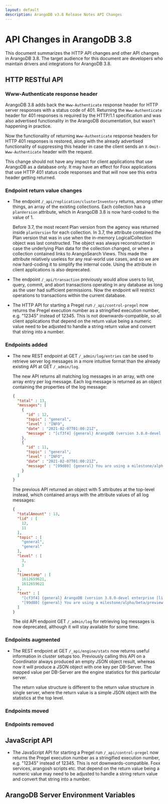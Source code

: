 ```yaml
---
layout: default
description: ArangoDB v3.8 Release Notes API Changes
---
```

API Changes in ArangoDB 3.8
===========================

This document summarizes the HTTP API changes and other API changes in ArangoDB 3.8.
The target audience for this document are developers who maintain drivers and
integrations for ArangoDB 3.8.

## HTTP RESTful API

### Www-Authenticate response header

ArangoDB 3.8 adds back the `Www-Authenticate` response header for HTTP server
responses with a status code of 401. Returning the `Www-Authenticate` header for
401 responses is required by the HTTP/1.1 specification and was also advertised
functionality in the ArangoDB documentation, but wasn't happening in practice.

Now the functionality of returning `Www-Authenticate` response headers for HTTP
401 responses is restored, along with the already advertised functionality of
suppressing this header in case the client sends an `X-Omit-Www-Authenticate`
header with the request.

This change should not have any impact for client applications that use ArangoDB
as a database only. It may have an effect for Foxx applications that use HTTP
401 status code responses and that will now see this extra header getting returned.

### Endpoint return value changes

- The endpoint `/_api/replication/clusterInventory` returns, among other things,
  an array of the existing collections. Each collection has a `planVersion`
  attribute, which in ArangoDB 3.8 is now hard-coded to the value of 1.

  Before 3.7, the most recent Plan version from the agency was returned inside
  `planVersion` for each collection. In 3.7, the attribute contained the Plan
  version that was in use when the in-memory LogicalCollection object was last
  constructed. The object was always reconstructed in case the underlying Plan
  data for the collection changed, or when a collection contained links to
  ArangoSearch Views. This made the attribute relatively useless for any
  real-world use cases, and so we are now hard-coding it to simplify the internal
  code. Using the attribute in client applications is also deprecated.

- The endpoint `/_api/transaction` previously would allow users to list, query,
  commit, and abort transactions operating in any database as long as the user had
  sufficient permissions. Now the endpoint will restrict operations to
  transactions within the current database.

- The HTTP API for starting a Pregel run `/_api/control-pregel` now returns the
  Pregel execution number as a stringified execution number, e.g. "12345" instead
  of 12345.
  This is not downwards-compatible, so all client applications that depend
  on the return value being a numeric value need to be adjusted to handle
  a string return value and convert that string into a number.

### Endpoints added

- The new REST endpoint at GET `/_admin/log/entries` can be used to retrieve
  server log messages in a more intuitive format than the already existing API
  at GET `/_admin/log`.

  The new API returns all matching log messages in an array, with one array
  entry per log message. Each log message is returned as an object containing
  the properties of the log message:

  ```json
  { 
    "total" : 13,
    "messages": [
      {
        "id" : 12,
        "topic" : "general",
        "level" : "INFO",
        "date" : "2021-02-07T01:00:21Z",
        "message" : "[cf3f4] {general} ArangoDB (version 3.8.0-devel enterprise [linux]) is ready for business. Have fun!"
      },
      {
        "id" : 11,
        "topic" : "general",
        "level" : "INFO",
        "date" : "2021-02-07T01:00:21Z",
        "message" : "[99d80] {general} You are using a milestone/alpha/beta/preview version ('3.8.0-devel') of ArangoDB"
      }
    ]
  }
  ```

  The previous API returned an object with 5 attributes at the top-level
  instead, which contained arrays with the attribute values of all log
  messages:

  ```json
  {
    "totalAmount" : 13,
    "lid" : [
      12, 
      11
    ],
    "topic" : [
      "general", 
      "general"
    ],
    "level" : [
      3, 
      3
    ],
    "timestamp" : [
      1612659621, 
      1612659621
    ],
    "text" : [
      "[cf3f4] {general} ArangoDB (version 3.8.0-devel enterprise [linux]) is ready for business. Have fun!", 
      "[99d80] {general} You are using a milestone/alpha/beta/preview version ('3.8.0-devel') of ArangoDB"
    ]
  }
  ```

  The old API endpoint GET `/_admin/log` for retrieving log messages is now
  deprecated, although it will stay available for some time.

### Endpoints augmented

- The REST endpoint at GET `/_api/engine/stats` now returns useful information in cluster
  setups too. Previously calling this API on a Coordinator always produced an empty JSON
  object result, whereas now it will produce a JSON object with one key per DB-Server.
  The mapped value per DB-Server are the engine statistics for this particular server.

  The return value structure is different to the return value structure in single server,
  where the return value is a simple JSON object with the statistics at the top level.

### Endpoints moved

### Endpoints removed

## JavaScript API

- The JavaScript API for starting a Pregel run `/_api/control-pregel` now returns the
  Pregel execution number as a stringified execution number, e.g. "12345" instead
  of 12345.
  This is not downwards-compatible. Foxx services, arangosh scripts etc. that depend
  on the return value being a numeric value may need to be adjusted to handle
  a string return value and convert that string into a number.

## ArangoDB Server Environment Variables
